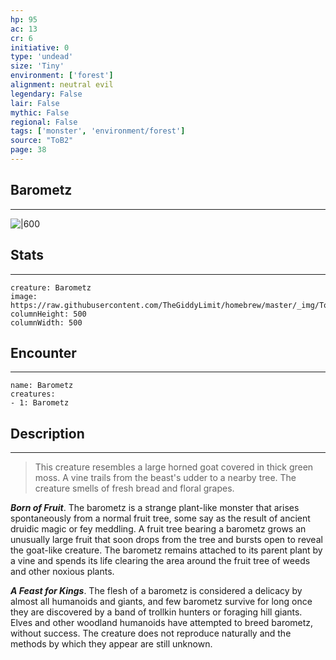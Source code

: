 ```yaml
---
hp: 95
ac: 13
cr: 6
initiative: 0
type: 'undead'    
size: 'Tiny'
environment: ['forest']
alignment: neutral evil
legendary: False
lair: False
mythic: False
regional: False
tags: ['monster', 'environment/forest']
source: "ToB2"
page: 38
---
```


## Barometz
---

![|600](https://raw.githubusercontent.com/TheGiddyLimit/homebrew/master/_img/ToB2/creature/Barometz.webp)

## Stats
---

```statblock
creature: Barometz
image: https://raw.githubusercontent.com/TheGiddyLimit/homebrew/master/_img/ToB2/creature/token/Barometz%20%28Token%29.png
columnHeight: 500
columnWidth: 500
```

## Encounter
---

```encounter-table
name: Barometz
creatures:
- 1: Barometz
```

## Description
---
>This creature resembles a large horned goat covered in thick green moss. A vine trails from the beast's udder to a nearby tree. The creature smells of fresh bread and floral grapes.

**_Born of Fruit_**. The barometz is a strange plant-like monster that arises spontaneously from a normal fruit tree, some say as the result of ancient druidic magic or fey meddling. A fruit tree bearing a barometz grows an unusually large fruit that soon drops from the tree and bursts open to reveal the goat-like creature. The barometz remains attached to its parent plant by a vine and spends its life clearing the area around the fruit tree of weeds and other noxious plants.

**_A Feast for Kings_**. The flesh of a barometz is considered a delicacy by almost all humanoids and giants, and few barometz survive for long once they are discovered by a band of trollkin hunters or foraging hill giants. Elves and other woodland humanoids have attempted to breed barometz, without success. The creature does not reproduce naturally and the methods by which they appear are still unknown.






